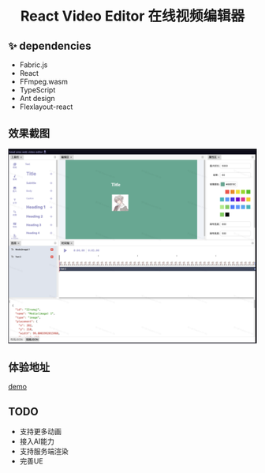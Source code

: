 
<h1 align="center">React Video Editor 在线视频编辑器</h1>

## ✨ dependencies
* Fabric.js
* React
* FFmpeg.wasm
* TypeScript
* Ant design
* Flexlayout-react

## 效果截图
![alt text](demo.png)

## 体验地址
[demo](https://vc.bgwa.cn)

## TODO

* 支持更多动画
* 接入AI能力
* 支持服务端渲染
* 完善UE

